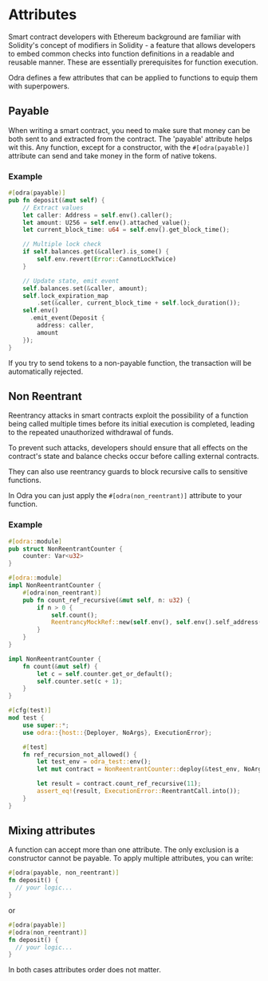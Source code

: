 # Attributes

Smart contract developers with Ethereum background are familiar with Solidity's concept of modifiers in Solidity - a feature that 
allows developers to embed common checks into function definitions in a readable and reusable manner. 
These are essentially prerequisites for function execution.

Odra defines a few attributes that can be applied to functions to equip them with superpowers.

## Payable

When writing a smart contract, you need to make sure that money can be both sent to and extracted from the contract. The 'payable' attribute helps wit this. Any function, except for a constructor, with the `#[odra(payable)]` attribute can send and take money in the form of native tokens. 

### Example

```rust title=examples/src/contracts/tlw.rs
#[odra(payable)]
pub fn deposit(&mut self) {
    // Extract values
    let caller: Address = self.env().caller();
    let amount: U256 = self.env().attached_value();
    let current_block_time: u64 = self.env().get_block_time();

    // Multiple lock check
    if self.balances.get(&caller).is_some() {
        self.env.revert(Error::CannotLockTwice)
    }

    // Update state, emit event
    self.balances.set(&caller, amount);
    self.lock_expiration_map
        .set(&caller, current_block_time + self.lock_duration());
    self.env()
      .emit_event(Deposit {
        address: caller,
        amount
    });
}
```

If you try to send tokens to a non-payable function, the transaction will be automatically rejected.


## Non Reentrant

Reentrancy attacks in smart contracts exploit the possibility of a function being called multiple times before its initial execution is completed, leading to the repeated unauthorized withdrawal of funds. 

To prevent such attacks, developers should ensure that all effects on the contract's state and balance checks occur before calling external contracts. 

They can also use reentrancy guards to block recursive calls to sensitive functions.

In Odra you can just apply the `#[odra(non_reentrant)]` attribute to your function.

### Example

```rust
#[odra::module]
pub struct NonReentrantCounter {
    counter: Var<u32>
}

#[odra::module]
impl NonReentrantCounter {
    #[odra(non_reentrant)]
    pub fn count_ref_recursive(&mut self, n: u32) {
        if n > 0 {
            self.count();
            ReentrancyMockRef::new(self.env(), self.env().self_address()).count_ref_recursive(n - 1);
        }
    }
}

impl NonReentrantCounter {
    fn count(&mut self) {
        let c = self.counter.get_or_default();
        self.counter.set(c + 1);
    }
}

#[cfg(test)]
mod test {
    use super::*;
    use odra::{host::{Deployer, NoArgs}, ExecutionError};

    #[test]
    fn ref_recursion_not_allowed() {
        let test_env = odra_test::env();
        let mut contract = NonReentrantCounter::deploy(&test_env, NoArgs);

        let result = contract.count_ref_recursive(11);
        assert_eq!(result, ExecutionError::ReentrantCall.into());
    }
}
```

## Mixing attributes

A function can accept more than one attribute. The only exclusion is a constructor cannot be payable.
To apply multiple attributes, you can write:

```rust
#[odra(payable, non_reentrant)]
fn deposit() {
  // your logic...
}
```

or 

```rust
#[odra(payable)]
#[odra(non_reentrant)]
fn deposit() {
  // your logic...
}
```

In both cases attributes order does not matter.
